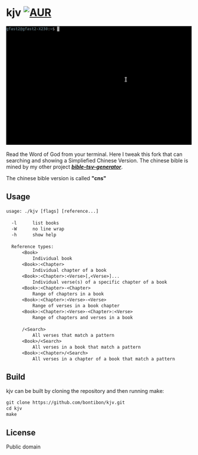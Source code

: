 # kjv [![AUR](https://img.shields.io/badge/AUR-kjv--git-blue.svg)](https://aur.archlinux.org/packages/kjv-git/)

<center>
  <img src='./docs/chinese_kjv.gif' />
</center>

Read the Word of God from your terminal. Here I tweak this fork that can searching and showing a Simpliefied Chinese Version. The chinese bible is mined by my other project [***bible-tsv-generator***](https://github.com/Gfast2/bible-tsv-generator).

The chinese bible version is called **"cns"**

## Usage

    usage: ./kjv [flags] [reference...]

      -l      list books
      -W      no line wrap
      -h      show help

      Reference types:
          <Book>
              Individual book
          <Book>:<Chapter>
              Individual chapter of a book
          <Book>:<Chapter>:<Verse>[,<Verse>]...
              Individual verse(s) of a specific chapter of a book
          <Book>:<Chapter>-<Chapter>
              Range of chapters in a book
          <Book>:<Chapter>:<Verse>-<Verse>
              Range of verses in a book chapter
          <Book>:<Chapter>:<Verse>-<Chapter>:<Verse>
              Range of chapters and verses in a book

          /<Search>
              All verses that match a pattern
          <Book>/<Search>
              All verses in a book that match a pattern
          <Book>:<Chapter>/<Search>
              All verses in a chapter of a book that match a pattern

## Build

kjv can be built by cloning the repository and then running make:

    git clone https://github.com/bontibon/kjv.git
    cd kjv
    make

## License

Public domain
